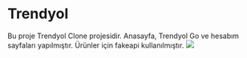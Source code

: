 # Trendyol
Bu proje Trendyol Clone projesidir. Anasayfa, Trendyol Go ve hesabım sayfaları yapılmıştır. Ürünler için fakeapi kullanılmıştır.
![]("trendyol.gif")
